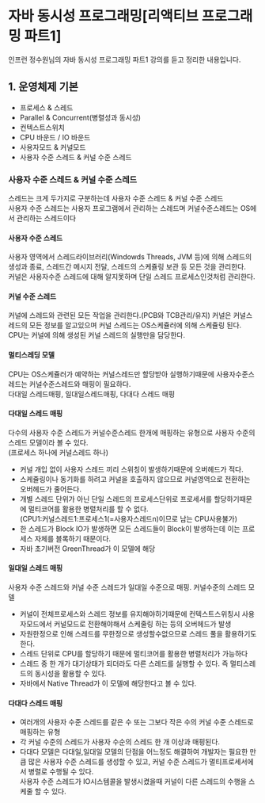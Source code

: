 # 자바 동시성 프로그래밍[리액티브 프로그래밍 파트1]

인프런 정수원님의 자바 동시성 프로그래밍 파트1 강의를 듣고 정리한 내용입니다.



## 1. 운영체제 기본  
- 프로세스 & 스레드  
- Parallel & Concurrent(병렬성과 동시성)  
- 컨텍스트스위치  
- CPU 바운드 / IO 바운드  
- 사용자모드 & 커널모드  
- 사용자 수준 스레드 & 커널 수준 스레드  

### 사용자 수준 스레드 & 커널 수준 스레드  
스레드는 크게 두가지로 구분하는데 사용자 수준 스레드 & 커널 수준 스레드  
사용자 수준 스레드는 사용자 프로그램에서 관리하는 스레드며 커널수준스레드는 OS에서 관리하는 스레드이다  

#### 사용자 수준 스레드
사용자 영역에서 스레드라이브러리(Windowds Threads, JVM 등)에 의해 스레드의 생성과 종료, 스레드간 메시지 전달, 스레드의 스케쥴링 보관 등 모든 것을 관리한다.  
커널은 사용자수준 스레드에 대해 알지못하며 단일 스레드 프로세스인것처럼 관리한다.  

#### 커널 수준 스레드
커널에 스레드와 관련된 모든 작업을 관리한다.(PCB와 TCB관리/유지)
커널은 커널스레드의 모든 정보를 알고있으며 커널 스레드는 OS스케쥴러에 의해 스케쥴링 된다.  
CPU는 커널에 의해 생성된 커널 스레드의 실행만을 담당한다.  

#### 멀티스레딩 모델  
CPU는 OS스케쥴러가 예약하는 커널스레드만 할당받아 실행하기때문에 사용자수준스레드는 커널수준스레드와 매핑이 필요하다.  
다대일 스레드매핑, 일대일스레드매핑, 다대다 스레드 매핑  
 
#### 다대일 스레드 매핑
다수의 사용자 수준 스레드가 커널수준스레드 한개에 매핑하는 유형으로 사용자 수준의 스레드 모델이라 볼 수 있다.  
(프로세스 하나에 커널스레드 하나)  
- 커널 개입 없이 사용자 스레드 끼리 스위칭이 발생하기때문에 오버헤드가 적다.  
- 스케쥴링이나 동기화를 하려고 커널을 호출하지 않으므로 커널영역으로 전환하는 오버헤드가 줄어든다.  
- 개별 스레드 단위가 아닌 단일 스레드의 프로세스단위로 프로세서를 할당하기때문에 멀티코어를 활용한 병렬처리를 할 수 없다.  
(CPU1:커널스레드1:프로세스1(=사용자스레드n)이므로 남는 CPU사용불가)
- 한 스레드가 Block IO가 발생하면 모든 스레드들이 Block이 발생하는데 이는 프로세스 자체를 블록하기 때문이다.  
- 자바 초기버전 GreenThread가 이 모델에 해당  

#### 일대일 스레드 매핑
사용자 수준 스레드와 커널 수준 스레드가 일대일 수준으로 매핑. 커널수준의 스레드 모델  
- 커널이 전체프로세스와 스레드 정보를 유지해야하기때문에 컨텍스트스위칭시 사용자모드에서 커널모드로 전환해야해서 스케줄링 하는 등의 오버헤드가 발생  
- 자원한정으로 인해 스레드를 무한정으로 생성할수없으므로 스레드 풀을 활용하기도 한다.  
- 스레드 단위로 CPU를 할당하기 때문에 멀티코어를 활용한 병렬처리가 가능하다  
- 스레드 중 한 개가 대기상태가 되더라도 다른 스레드를 실행할 수 있다. 즉 멀티스레드의 동시성을 활용할 수 있다.  
- 자바에서 Native Thread가 이 모델에 해당한다고 볼 수 있다.  

#### 다대다 스레드 매핑  
- 여러개의 사용자 수준 스레드를 같은 수 또는 그보다 작은 수의 커널 수준 스레드로 매핑하는 유형  
- 각 커널 수준의 스레드가 사용자 수순의 스레드 한 개 이상과 매핑된다.  
- 다대다 모델은 다대일,일대일 모델의 단점을 어느정도 해결하여 개발자는 필요한 만큼 많은 사용자 수준 스레드를 생성할 수 있고, 커널 수준 스레드가 멀티프로세서에서 병렬로 수행될 수 있다.  
사용자 수준 스레드가 IO시스템콜을 발생시켰을때 커널이 다른 스레드의 수행을 스케줄 할 수 있다.